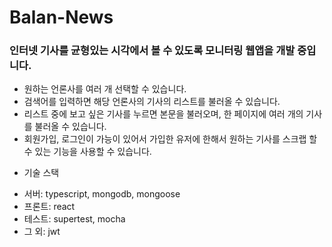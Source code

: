 # Balan-News

### 인터넷 기사를 균형있는 시각에서 볼 수 있도록 모니터링 웹앱을 개발 중입니다.

- 원하는 언론사를 여러 개 선택할 수 있습니다.
- 검색어를 입력하면 해당 언론사의 기사의 리스트를 불러올 수 있습니다.
- 리스트 중에 보고 싶은 기사를 누르면 본문을 불러오며, 한 페이지에 여러 개의 기사를 불러올 수 있습니다.
- 회원가입, 로그인이 가능이 있어서 가입한 유저에 한해서 원하는 기사를 스크랩 할 수 있는 기능을 사용할 수 있습니다.

* 기술 스택

- 서버: typescript, mongodb, mongoose
- 프론트: react
- 테스트: supertest, mocha
- 그 외: jwt
